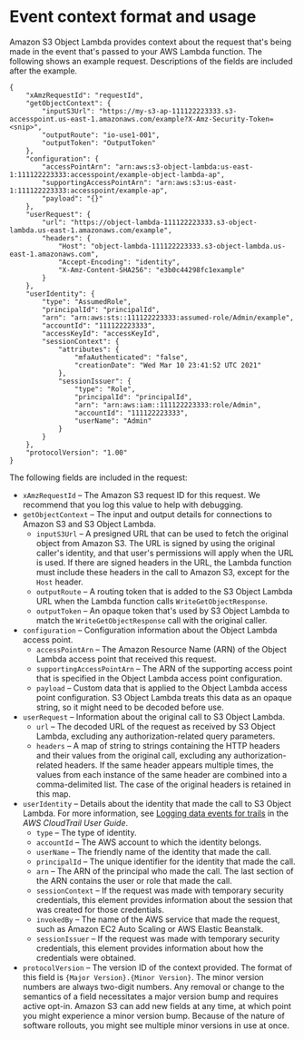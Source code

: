 # Event context format and usage<a name="olap-event-context"></a>

Amazon S3 Object Lambda provides context about the request that's being made in the event that's passed to your AWS Lambda function\. The following shows an example request\. Descriptions of the fields are included after the example\.

```
{
    "xAmzRequestId": "requestId",
    "getObjectContext": {
        "inputS3Url": "https://my-s3-ap-111122223333.s3-accesspoint.us-east-1.amazonaws.com/example?X-Amz-Security-Token=<snip>",
        "outputRoute": "io-use1-001",
        "outputToken": "OutputToken"
    },
    "configuration": {
        "accessPointArn": "arn:aws:s3-object-lambda:us-east-1:111122223333:accesspoint/example-object-lambda-ap",
        "supportingAccessPointArn": "arn:aws:s3:us-east-1:111122223333:accesspoint/example-ap",
        "payload": "{}"
    },
    "userRequest": {
        "url": "https://object-lambda-111122223333.s3-object-lambda.us-east-1.amazonaws.com/example",
        "headers": {
            "Host": "object-lambda-111122223333.s3-object-lambda.us-east-1.amazonaws.com",
            "Accept-Encoding": "identity",
            "X-Amz-Content-SHA256": "e3b0c44298fc1example"
        }
    },
    "userIdentity": {
        "type": "AssumedRole",
        "principalId": "principalId",
        "arn": "arn:aws:sts::111122223333:assumed-role/Admin/example",
        "accountId": "111122223333",
        "accessKeyId": "accessKeyId",
        "sessionContext": {
            "attributes": {
                "mfaAuthenticated": "false",
                "creationDate": "Wed Mar 10 23:41:52 UTC 2021"
            },
            "sessionIssuer": {
                "type": "Role",
                "principalId": "principalId",
                "arn": "arn:aws:iam::111122223333:role/Admin",
                "accountId": "111122223333",
                "userName": "Admin"
            }
        }
    },
    "protocolVersion": "1.00"
}
```

The following fields are included in the request:
+ `xAmzRequestId` – The Amazon S3 request ID for this request\. We recommend that you log this value to help with debugging\.
+ `getObjectContext` – The input and output details for connections to Amazon S3 and S3 Object Lambda\.
  + `inputS3Url` – A presigned URL that can be used to fetch the original object from Amazon S3\. The URL is signed by using the original caller's identity, and that user's permissions will apply when the URL is used\. If there are signed headers in the URL, the Lambda function must include these headers in the call to Amazon S3, except for the `Host` header\.
  + `outputRoute` – A routing token that is added to the S3 Object Lambda URL when the Lambda function calls `WriteGetObjectResponse`\.
  + `outputToken` – An opaque token that's used by S3 Object Lambda to match the `WriteGetObjectResponse` call with the original caller\.
+ `configuration` – Configuration information about the Object Lambda access point\.
  + `accessPointArn` – The Amazon Resource Name \(ARN\) of the Object Lambda access point that received this request\.
  + `supportingAccessPointArn` – The ARN of the supporting access point that is specified in the Object Lambda access point configuration\.
  + `payload` – Custom data that is applied to the Object Lambda access point configuration\. S3 Object Lambda treats this data as an opaque string, so it might need to be decoded before use\.
+ `userRequest` – Information about the original call to S3 Object Lambda\.
  + `url` – The decoded URL of the request as received by S3 Object Lambda, excluding any authorization\-related query parameters\.
  + `headers` – A map of string to strings containing the HTTP headers and their values from the original call, excluding any authorization\-related headers\. If the same header appears multiple times, the values from each instance of the same header are combined into a comma\-delimited list\. The case of the original headers is retained in this map\.
+ `userIdentity` – Details about the identity that made the call to S3 Object Lambda\. For more information, see [Logging data events for trails](https://docs.aws.amazon.com/awscloudtrail/latest/userguide/logging-data-events-with-cloudtrail.html) in the *AWS CloudTrail User Guide*\.
  + `type` – The type of identity\.
  + `accountId` – The AWS account to which the identity belongs\.
  + `userName` – The friendly name of the identity that made the call\.
  + `principalId` – The unique identifier for the identity that made the call\.
  + `arn` – The ARN of the principal who made the call\. The last section of the ARN contains the user or role that made the call\.
  + `sessionContext` – If the request was made with temporary security credentials, this element provides information about the session that was created for those credentials\.
  + `invokedBy` – The name of the AWS service that made the request, such as Amazon EC2 Auto Scaling or AWS Elastic Beanstalk\.
  + `sessionIssuer` – If the request was made with temporary security credentials, this element provides information about how the credentials were obtained\.
+ `protocolVersion` – The version ID of the context provided\. The format of this field is `{Major Version}.{Minor Version}`\. The minor version numbers are always two\-digit numbers\. Any removal or change to the semantics of a field necessitates a major version bump and requires active opt\-in\. Amazon S3 can add new fields at any time, at which point you might experience a minor version bump\. Because of the nature of software rollouts, you might see multiple minor versions in use at once\.